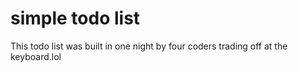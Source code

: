 # simple todo list

This todo list was built in one night by
four coders trading off at the keyboard.lol
